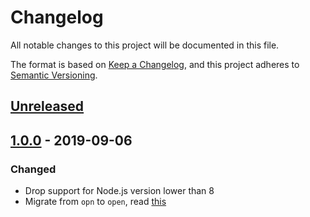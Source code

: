 # Changelog

All notable changes to this project will be documented in this file.

The format is based on [Keep a Changelog](https://keepachangelog.com/en/1.0.0/),
and this project adheres to [Semantic Versioning](https://semver.org/spec/v2.0.0.html).

## [Unreleased]

## [1.0.0] - 2019-09-06

### Changed

- Drop support for Node.js version lower than 8
- Migrate from `opn` to `open`, read [this](https://github.com/sindresorhus/open/commit/eca88d863dde48695a5f931390d57d3b805a072a#diff-b9cfc7f2cdf78a7f4b91a753d10865a2)

[unreleased]: https://github.com/ExiaSR/better-opn/compare/v1.0.0...HEAD
[1.0.0]: https://github.com/ExiaSR/better-opn/compare/v0.1.4...v1.0.0
[0.1.4]: https://github.com/ExiaSR/better-opn/compare/v0.1.4

